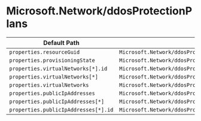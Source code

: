 # Microsoft.Network/ddosProtectionPlans

| Default Path | Alias |
|---|---|
| `properties.resourceGuid` | `Microsoft.Network/ddosProtectionPlans/resourceGuid` |
| `properties.provisioningState` | `Microsoft.Network/ddosProtectionPlans/provisioningState` |
| `properties.virtualNetworks[*].id` | `Microsoft.Network/ddosProtectionPlans/virtualNetworks[*].id` |
| `properties.virtualNetworks[*]` | `Microsoft.Network/ddosProtectionPlans/virtualNetworks[*]` |
| `properties.virtualNetworks` | `Microsoft.Network/ddosProtectionPlans/virtualNetworks` |
| `properties.publicIpAddresses` | `Microsoft.Network/ddosProtectionPlans/publicIpAddresses` |
| `properties.publicIpAddresses[*]` | `Microsoft.Network/ddosProtectionPlans/publicIpAddresses[*]` |
| `properties.publicIpAddresses[*].id` | `Microsoft.Network/ddosProtectionPlans/publicIpAddresses[*].id` |


